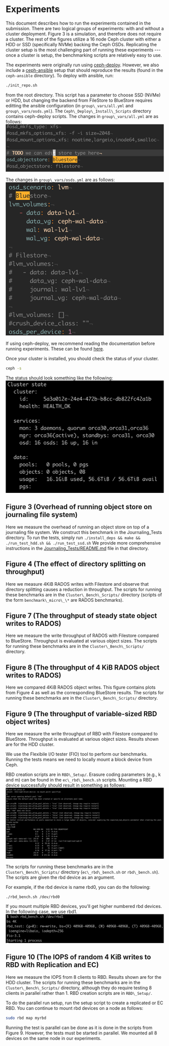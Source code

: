 # Experiments
This document describes how to run the experiments contained in the submission.
There are two logical groups of experiments: with and without a cluster
deployment.
Figure 3 is a simulation, and therefore does not require a cluster.
The rest of the figures utilize a 16 node Ceph cluster with either a HDD or SSD
(specifically NVMe) backing the Ceph OSDs.
Replicating the cluster setup is the most challenging part of running these
experiments --- once a cluster is setup, the benchmarking scripts are relatively
easy to use.

The experiments were originally run using [ceph-deploy](https://docs.ceph.com/docs/master/rados/deployment/).
However, we also include a
[ceph-ansible](https://docs.ceph.com/ceph-ansible/master/installation/methods.html) setup that should reproduce the
results (found in the `ceph-ansible` directory).
To deploy with ansible, run:
```bash
./init_repo.sh
```
from the root directory.
This script has a parameter to choose SSD (NVMe) or HDD, but changing the
backend from FileStore to BlueStore requires editting the ansible configuration
(in `group\_vars/all.yml` and `group\_vars/osds.yml`).
The `Ceph\_Deploy\_Install\_Scripts` directory contains ceph-deploy scripts.
The changes in `group\_vars/all.yml` are as follows:
![Backend_Edit_All](Figures/Backend_Edit_All.png)

The changes in `group\_vars/osds.yml` are as follows:
![Backend_Edit_OSDs](Figures/Backend_Edit_OSDs.png)

If using ceph-deploy, we recommend reading the documentation before running
experiments.
These can be found
[here](https://docs.ceph.com/docs/luminous/rados/deployment/).

Once your cluster is installed, you should check the status of your cluster.
```bash
ceph -s
```

The status should look something like the following:
![Ceph_Status](Figures/Ceph_Status.png)


## Figure 3 (Overhead of running object store on journaling file system)
Here we measure the overhead of running an object store on top of a journaling
file system.
We construct this benchmark in the Journaling\_Tests directory.
To run the tests, simply run
``
./install_deps && make && ./run_test_hdd.sh && ./run_test_ssd.sh
``
We provide more comprehensive instructions in the
[Journaling_Tests/README.md](Journaling_Tests/README.md) file in that directory.


## Figure 4 (The effect of directory splitting on throughput)
Here we measure 4KiB RADOS writes with Filestore and observe that directory
splitting causes a reduction in throughput.
The scripts for running these benchmarks are in the `Cluster\_Bench\_Scripts/`
directory (scripts of the form `benchmark\_micro\_\*` are RADOS benchmarks).


## Figure 7 (The throughput of steady state object writes to RADOS)
Here we measure the write throughput of RADOS with Filestore compared to
BlueStore.
Throughput is evaluated at various object sizes.
The scripts for running these benchmarks are in the `Cluster\_Bench\_Scripts/`
directory.


## Figure 8 (The throughput of 4 KiB RADOS object writes to RADOS)
Here we compared 4KiB RADOS object writes.
This figure contains plots from Figure 4 as well as the corresponding BlueStore results.
The scripts for running these benchmarks are in the `Cluster\_Bench\_Scripts/`
directory.


## Figure 9 (The throughput of variable-sized RBD object writes)
Here we measure the write throughput of RBD with Filestore compared to
BlueStore.
Throughput is evaluated at various object sizes.
Results shown are for the HDD cluster.

We use the Flexibile I/O tester (FIO) tool to perform our benchmarks.
Running the tests means we need to locally mount a block device from Ceph.

RBD creation scripts are in `RBD\_Setup/`.
Erasure coding parameters (e.g., k and m) can be found in the `ec\_rbd\_bench.sh`
scripts.
Mounting a RBD device successfully should result in something as follows:
![RBD_Mount](Figures/RBD_Mount.png)

The scripts for running these benchmarks are in the `Cluster\_Bench\_Scripts/`
directory (`ec\_rbd\_bench.sh` or `rbd\_bench.sh`).
The scripts are given the rbd device as an argument.

For example, if the rbd device is name rbd0, you can do the following:
```bash
./rbd_bench.sh /dev/rbd0
```

If you mount multiple RBD devices, you'll get higher numbered rbd devices.
In the following case, we use rbd1.
![RBD_Bench](Figures/RBD_Bench.png)



## Figure 10 (The IOPS of random 4 KiB writes to RBD with Replication and EC)
Here we measure the IOPS from 8 clients to RBD.
Results shown are for the HDD cluster.
The scripts for running these benchmarks are in the `Cluster\_Bench\_Scripts/`
directory, although they do require testing 8 clients in parallel rather than 1.
RBD creation scripts are in `RBD\_Setup/`.

To do the parallel run setup, run the setup script to create a replicated or EC RBD.
You can continue to mount rbd devices on a node as follows:
```bash
sudo rbd map myrbd
```

Running the test is parallel can be done as it is done in the scripts from Figure 9.
However, the tests must be started in parallel.
We mounted all 8 devices on the same node in our experiments.
